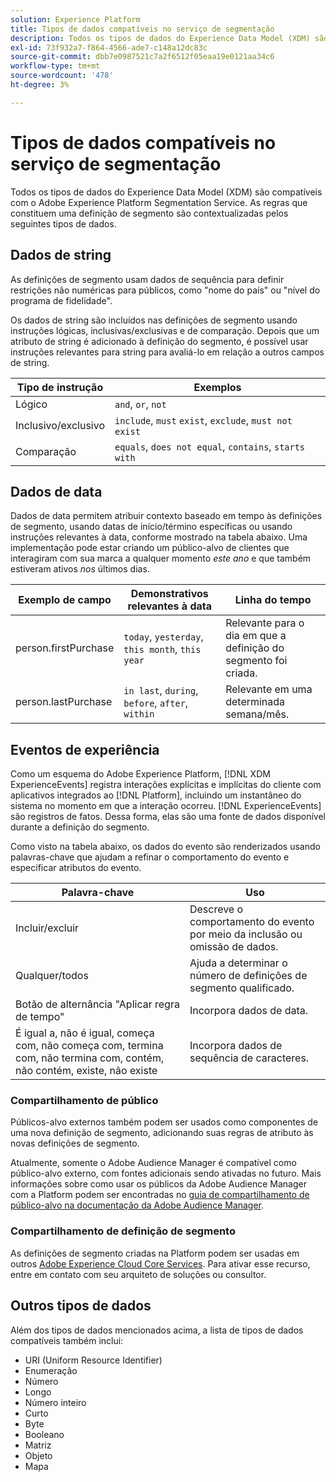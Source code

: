```yaml
---
solution: Experience Platform
title: Tipos de dados compatíveis no serviço de segmentação
description: Todos os tipos de dados do Experience Data Model (XDM) são compatíveis com o Serviço de segmentação de Adobe. As regras que constituem uma definição de segmento são contextualizadas pelos seguintes tipos de dados.
exl-id: 73f932a7-f864-4566-ade7-c148a12dc83c
source-git-commit: dbb7e0987521c7a2f6512f05eaa19e0121aa34c6
workflow-type: tm+mt
source-wordcount: '478'
ht-degree: 3%

---
```


# Tipos de dados compatíveis no serviço de segmentação

Todos os tipos de dados do Experience Data Model (XDM) são compatíveis com o Adobe Experience Platform Segmentation Service. As regras que constituem uma definição de segmento são contextualizadas pelos seguintes tipos de dados.

## Dados de string

As definições de segmento usam dados de sequência para definir restrições não numéricas para públicos, como &quot;nome do país&quot; ou &quot;nível do programa de fidelidade&quot;.

Os dados de string são incluídos nas definições de segmento usando instruções lógicas, inclusivas/exclusivas e de comparação. Depois que um atributo de string é adicionado à definição do segmento, é possível usar instruções relevantes para string para avaliá-lo em relação a outros campos de string.

| Tipo de instrução | Exemplos |
| -------------- | -------- |
| Lógico | `and`, `or`, `not` |
| Inclusivo/exclusivo | `include`, `must` `exist`, `exclude`, `must not exist` |
| Comparação | `equals`, `does not equal`, `contains`, `starts with` |

## Dados de data

Dados de data permitem atribuir contexto baseado em tempo às definições de segmento, usando datas de início/término específicas ou usando instruções relevantes à data, conforme mostrado na tabela abaixo. Uma implementação pode estar criando um público-alvo de clientes que interagiram com sua marca a qualquer momento *este ano* e que também estiveram ativos *nos* últimos dias.

| Exemplo de campo | Demonstrativos relevantes à data | Linha do tempo |
| ------------- | ------------------------ | --------- |
| person.firstPurchase | `today`, `yesterday`, `this month`, `this year` | Relevante para o dia em que a definição do segmento foi criada. |
| person.lastPurchase | `in last`, `during`, `before`, `after`, `within` | Relevante em uma determinada semana/mês. |

## Eventos de experiência

Como um esquema do Adobe Experience Platform, [!DNL XDM ExperienceEvents] registra interações explícitas e implícitas do cliente com aplicativos integrados ao [!DNL Platform], incluindo um instantâneo do sistema no momento em que a interação ocorreu. [!DNL ExperienceEvents] são registros de fatos. Dessa forma, elas são uma fonte de dados disponível durante a definição do segmento.

Como visto na tabela abaixo, os dados do evento são renderizados usando palavras-chave que ajudam a refinar o comportamento do evento e especificar atributos do evento.

| Palavra-chave | Uso |
| ------- | --- |
| Incluir/excluir | Descreve o comportamento do evento por meio da inclusão ou omissão de dados. |
| Qualquer/todos | Ajuda a determinar o número de definições de segmento qualificado. |
| Botão de alternância &quot;Aplicar regra de tempo&quot; | Incorpora dados de data. |
| É igual a, não é igual, começa com, não começa com, termina com, não termina com, contém, não contém, existe, não existe | Incorpora dados de sequência de caracteres. |

### Compartilhamento de público

Públicos-alvo externos também podem ser usados como componentes de uma nova definição de segmento, adicionando suas regras de atributo às novas definições de segmento.

Atualmente, somente o Adobe Audience Manager é compatível como público-alvo externo, com fontes adicionais sendo ativadas no futuro. Mais informações sobre como usar os públicos da Adobe Audience Manager com a Platform podem ser encontradas no [guia de compartilhamento de público-alvo na documentação da Adobe Audience Manager](https://experienceleague.adobe.com/docs/audience-manager/user-guide/implementation-integration-guides/integration-experience-platform/aam-aep-audience-sharing.html).

### Compartilhamento de definição de segmento

As definições de segmento criadas na Platform podem ser usadas em outros [Adobe Experience Cloud Core Services](https://experienceleague.adobe.com/docs/core-services/interface/experience-cloud.html?lang=pt-BR). Para ativar esse recurso, entre em contato com seu arquiteto de soluções ou consultor.

## Outros tipos de dados

Além dos tipos de dados mencionados acima, a lista de tipos de dados compatíveis também inclui:

- URI (Uniform Resource Identifier)
- Enumeração
- Número
- Longo
- Número inteiro
- Curto
- Byte
- Booleano
- Matriz
- Objeto
- Mapa
